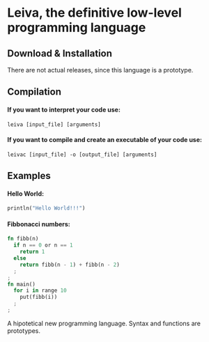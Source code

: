 # Leiva, the definitive low-level programming language
## Download & Installation
There are not actual releases, since this language is a prototype. 
## Compilation

#### If you want to interpret your code use:
```
leiva [input_file] [arguments]
```

#### If you want to compile and create an executable of your code use:
```
leivac [input_file] -o [output_file] [arguments]
```

## Examples
#### Hello World:
```rust
println("Hello World!!!")
```
#### Fibbonacci numbers:
```rust
fn fibb(n)
  if n == 0 or n == 1
    return 1
  else 
    return fibb(n - 1) + fibb(n - 2)
  ;
;
fn main()
  for i in range 10
    put(fibb(i))
  ;
;

```
A hipotetical new programming language. Syntax and functions are prototypes.
